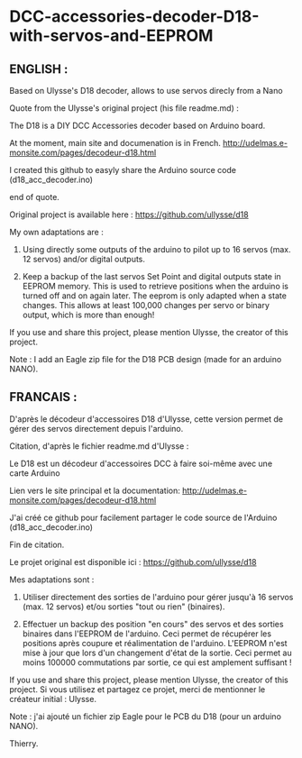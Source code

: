 # DCC-accessories-decoder-D18-with-servos-and-EEPROM
ENGLISH :
-------

Based on Ulysse's D18 decoder, allows to use servos direcly from a Nano



Quote from the Ulysse's original project (his file readme.md) :

  The D18 is a DIY DCC Accessories decoder based on Arduino board.

  At the moment, main site and documenation is in French.
  http://udelmas.e-monsite.com/pages/decodeur-d18.html

  I created this github to easyly share the Arduino source code
  (d18_acc_decoder.ino)

end of quote.



Original project is available here : https://github.com/ullysse/d18

My own adaptations are :

1) Using directly some outputs of the arduino to pilot up to 16 servos (max. 12 servos) and/or digital outputs.

2) Keep a backup of the last servos Set Point and digital outputs state in EEPROM memory. This is used to retrieve positions when the arduino is turned off and on again later.
The eeprom is only adapted when a state changes. This allows at least 100,000 changes per servo or binary output, which is more than enough!

If you use and share this project, please mention Ulysse, the creator of this project.

Note : I add an Eagle zip file for the D18 PCB design (made for an arduino NANO).


FRANCAIS :
--------

D'après le décodeur d'accessoires D18 d'Ulysse, cette version permet de gérer des servos directement depuis l'arduino.



Citation, d'après le fichier readme.md d'Ulysse :

  Le D18 est un décodeur d'accessoires DCC à faire soi-même avec une carte Arduino

  Lien vers le site principal et la documentation:
  http://udelmas.e-monsite.com/pages/decodeur-d18.html

  J'ai créé ce github pour facilement partager le code source de l'Arduino
  (d18_acc_decoder.ino)

Fin de citation.



Le projet original est disponible ici : https://github.com/ullysse/d18

Mes adaptations sont :

1) Utiliser directement des sorties de l'arduino pour gérer jusqu'à 16 servos (max. 12 servos) et/ou sorties "tout ou rien" (binaires).

2) Effectuer un backup des position "en cours" des servos et des sorties binaires dans l'EEPROM de l'arduino. Ceci permet de récupérer les positions après coupure et réalimentation de l'arduino.
L'EEPROM n'est mise à jour que lors d'un changement d'état de la sortie. Ceci permet au moins 100000 commutations par sortie, ce qui est amplement suffisant !

If you use and share this project, please mention Ulysse, the creator of this project.
Si vous utilisez et partagez ce projet, merci de mentionner le créateur initial : Ulysse.

Note : j'ai ajouté un fichier zip Eagle pour le PCB du D18 (pour un arduino NANO).


Thierry.

